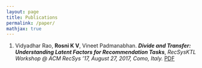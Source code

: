 ```yaml
---
layout: page
title: Publications
permalink: /paper/
mathjax: true
---
```


1. Vidyadhar Rao, **Rosni K V**, Vineet Padmanabhan. ***Divide and Transfer: Understanding Latent Factors for Recommendation Tasks***, *RecSysKTL Workshop @ ACM RecSys ’17, August 27, 2017, Como, Italy.* [PDF](http://ceur-ws.org/Vol-1887/paper1.pdf)
